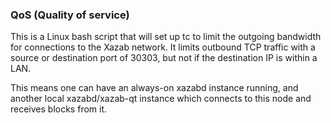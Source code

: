 ### QoS (Quality of service) ###

This is a Linux bash script that will set up tc to limit the outgoing bandwidth for connections to the Xazab network. It limits outbound TCP traffic with a source or destination port of 30303, but not if the destination IP is within a LAN.

This means one can have an always-on xazabd instance running, and another local xazabd/xazab-qt instance which connects to this node and receives blocks from it.
